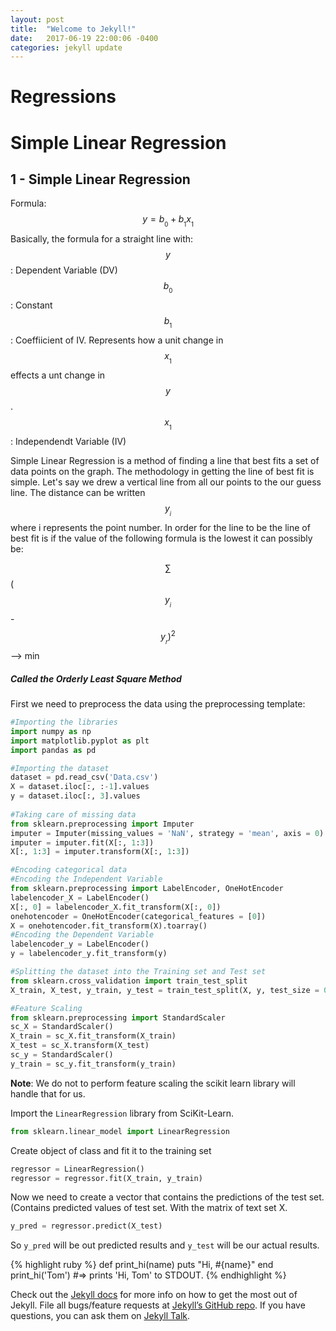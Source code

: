```yaml
---
layout: post
title:  "Welcome to Jekyll!"
date:   2017-06-19 22:00:06 -0400
categories: jekyll update
---
```



Regressions
===========

# Simple Linear Regression

1 - Simple Linear Regression
-----------------------------
Formula: $$y= b_{_0} + b_{_1}x_{_1}$$ 
Basically, the formula for a straight line with:
$$y$$ : Dependent Variable (DV)
$$b_{_0}$$ : Constant
$$b_{_1}$$ : Coeffiicient of IV. Represents how a unit change in $$x_{_1}$$ effects a unt change in $$y$$.
$$x_{_1}$$ : Independendt Variable (IV)

Simple Linear Regression is a method of finding a line that best fits a set of data points on the graph. 
The methodology in getting the line of best fit is simple. Let's say we drew a vertical line from all our points to the our guess line. The distance can be written $$y_{_i}$$ where i represents the point number. In order for the line to be the line of best fit is if the value of the following formula is the lowest it can possibly be:

$$\sum$$ ($$y_{_i}$$ - $$y_{_r})^2$$  --> min 
<h5> Called the Orderly Least Square Method </h3>

First we need to preprocess the data using the preprocessing template:
~~~ python
#Importing the libraries
import numpy as np
import matplotlib.pyplot as plt
import pandas as pd

#Importing the dataset
dataset = pd.read_csv('Data.csv')
X = dataset.iloc[:, :-1].values
y = dataset.iloc[:, 3].values
                
#Taking care of missing data
from sklearn.preprocessing import Imputer
imputer = Imputer(missing_values = 'NaN', strategy = 'mean', axis = 0)
imputer = imputer.fit(X[:, 1:3])
X[:, 1:3] = imputer.transform(X[:, 1:3])

#Encoding categorical data
#Encoding the Independent Variable
from sklearn.preprocessing import LabelEncoder, OneHotEncoder
labelencoder_X = LabelEncoder()
X[:, 0] = labelencoder_X.fit_transform(X[:, 0])
onehotencoder = OneHotEncoder(categorical_features = [0])
X = onehotencoder.fit_transform(X).toarray()
#Encoding the Dependent Variable
labelencoder_y = LabelEncoder()
y = labelencoder_y.fit_transform(y)

#Splitting the dataset into the Training set and Test set
from sklearn.cross_validation import train_test_split
X_train, X_test, y_train, y_test = train_test_split(X, y, test_size = 0.2, random_state = 0)

#Feature Scaling
from sklearn.preprocessing import StandardScaler
sc_X = StandardScaler()
X_train = sc_X.fit_transform(X_train)
X_test = sc_X.transform(X_test)
sc_y = StandardScaler()
y_train = sc_y.fit_transform(y_train)
~~~
 **Note**: We do not to perform feature scaling the scikit learn library will handle that for us.
 
Import the  `LinearRegression` library from SciKit-Learn.
~~~ python 
from sklearn.linear_model import LinearRegression
~~~
Create object of class and fit it to the training set 
~~~ python
regressor = LinearRegression()
regressor = regressor.fit(X_train, y_train)
~~~
Now we need to create a vector that contains the predictions of the test set. (Contains predicted values of test set. With the matrix of text set X.
~~~ python 
y_pred = regressor.predict(X_test)
~~~
So `y_pred` will be out predicted results and `y_test` will be our actual results.










{% highlight ruby %}
def print_hi(name)
  puts "Hi, #{name}"
end
print_hi('Tom')
#=> prints 'Hi, Tom' to STDOUT.
{% endhighlight %}

Check out the [Jekyll docs][jekyll-docs] for more info on how to get the most out of Jekyll. File all bugs/feature requests at [Jekyll’s GitHub repo][jekyll-gh]. If you have questions, you can ask them on [Jekyll Talk][jekyll-talk].

[jekyll-docs]: https://jekyllrb.com/docs/home
[jekyll-gh]:   https://github.com/jekyll/jekyll
[jekyll-talk]: https://talk.jekyllrb.com/

